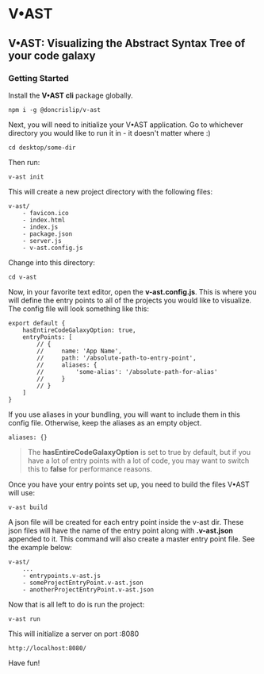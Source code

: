 # V•AST
## V•AST: Visualizing the Abstract Syntax Tree of your code galaxy
### Getting Started

Install the **V•AST cli** package globally.

    npm i -g @doncrislip/v-ast

Next, you will need to initialize your V•AST application. Go to whichever directory you would like to run it in - it doesn't matter where :)

    cd desktop/some-dir

Then run:

    v-ast init

This will create a new project directory with the following files:

    v-ast/
        - favicon.ico
        - index.html
        - index.js
        - package.json
        - server.js
        - v-ast.config.js

Change into this directory:

    cd v-ast

Now, in your favorite text editor, open the **v-ast.config.js**. This is where you will define the entry points to all of the projects you would like to visualize. The config file will look something like this: 

    export default {
        hasEntireCodeGalaxyOption: true,
        entryPoints: [
            // {
            //     name: 'App Name',
            //     path: '/absolute-path-to-entry-point',
            //     aliases: {
            //         'some-alias': '/absolute-path-for-alias'
            //     }
            // }
        ]
    }

If you use aliases in your bundling, you will want to include them in this config file. Otherwise, keep the aliases as an empty object.

    aliases: {}

> The **hasEntireCodeGalaxyOption** is set to true by default, but if you have a lot of entry points with a lot of code, you may want to switch this to **false** for performance reasons. 


Once you have your entry points set up, you need to build the files V•AST will use:

    v-ast build

A json file will be created for each entry point inside the v-ast dir. These json files will have the name of the entry point along with **.v-ast.json** appended to it. This command will also create a master entry point file. See the example below:

    v-ast/
        ...
        - entrypoints.v-ast.js
        - someProjectEntryPoint.v-ast.json
        - anotherProjectEntryPoint.v-ast.json

Now that is all left to do is run the project:

    v-ast run

This will initialize a server on port :8080

    http://localhost:8080/

Have fun!